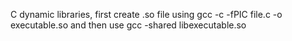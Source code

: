 C dynamic libraries, first create .so file using gcc -c -fPIC file.c -o executable.so and then use gcc -shared libexecutable.so 

